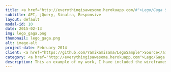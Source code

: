 ```yaml
---
title: <a href="http://everythingisawesome.herokuapp.com/#">Lego/Gaga Sample</a>
subtitle: API, jQuery, Sinatra, Responsive
layout: default
modal-id: 10
date: 2015-02-13
img: lego_gaga.png
thumbnail: lego_gaga.png
alt: image-alt
project-date: February 2014
client: <a href="https://github.com/Yamikamisama/LegoSample">Source</a>
category: <a href="http://everythingisawesome.herokuapp.com">Lego/Gaga Sample</a>
description: This an example of my work, I have included the wireframes so that you can see my process, I have also made this site in two versions The Lego Movie Version (click <a href="http://everythingisawesome.herokuapp.com/#">here</a> to view), and a Lady Gaga Version (click <a href="http://gagalicious.herokuapp.com/">here</a> to view) to show that my designs and functionallity translates to any "product". I hope you enjoy them and please feel free to contact me with suggestions.
---
```

